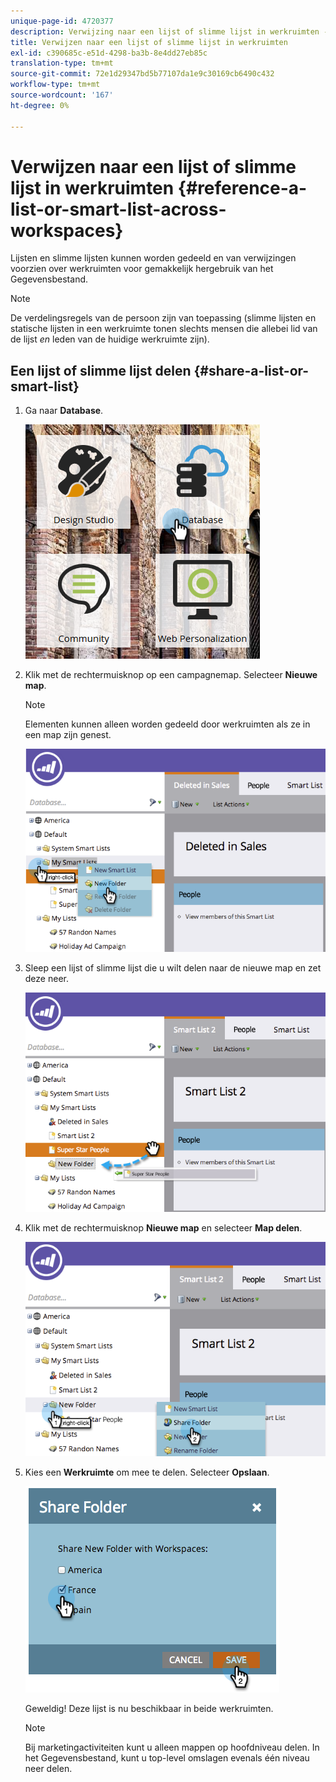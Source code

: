 ```yaml
---
unique-page-id: 4720377
description: Verwijzing naar een lijst of slimme lijst in werkruimten - Marketo Docs - Productdocumentatie
title: Verwijzen naar een lijst of slimme lijst in werkruimten
exl-id: c390685c-e51d-4298-ba3b-8e4dd27eb85c
translation-type: tm+mt
source-git-commit: 72e1d29347bd5b77107da1e9c30169cb6490c432
workflow-type: tm+mt
source-wordcount: '167'
ht-degree: 0%

---
```


# Verwijzen naar een lijst of slimme lijst in werkruimten {#reference-a-list-or-smart-list-across-workspaces}

Lijsten en slimme lijsten kunnen worden gedeeld en van verwijzingen voorzien over werkruimten voor gemakkelijk hergebruik van het Gegevensbestand.

>[!NOTE]
>
>De verdelingsregels van de persoon zijn van toepassing (slimme lijsten en statische lijsten in een werkruimte tonen slechts mensen die allebei lid van de lijst *en* leden van de huidige werkruimte zijn).

## Een lijst of slimme lijst delen {#share-a-list-or-smart-list}

1. Ga naar **Database**.

   ![](assets/db-1.png)

1. Klik met de rechtermuisknop op een campagnemap. Selecteer **Nieuwe map**.

   >[!NOTE]
   >
   >Elementen kunnen alleen worden gedeeld door werkruimten als ze in een map zijn genest.

   ![](assets/two-4.png)

1. Sleep een lijst of slimme lijst die u wilt delen naar de nieuwe map en zet deze neer.

   ![](assets/three-4.png)

1. Klik met de rechtermuisknop **Nieuwe map** en selecteer **Map delen**.

   ![](assets/four-3.png)

1. Kies een **Werkruimte** om mee te delen. Selecteer **Opslaan**.

   ![](assets/image2014-12-9-15-3a37-3a25.png)

   Geweldig! Deze lijst is nu beschikbaar in beide werkruimten.

   >[!NOTE]
   >
   >Bij marketingactiviteiten kunt u alleen mappen op hoofdniveau delen. In het Gegevensbestand, kunt u top-level omslagen evenals één niveau neer delen.
